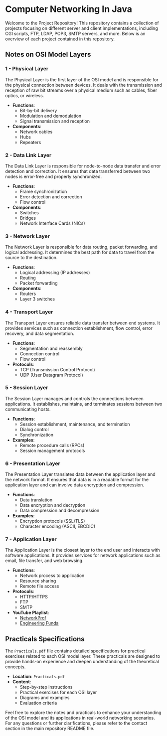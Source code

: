 # Computer Networking In Java

Welcome to the Project Repository! This repository contains a collection of projects focusing on different server and client implementations, including CGI scripts, FTP, LDAP, POP3, SMTP servers, and more. Below is an overview of each project contained in this repository.

## Notes on OSI Model Layers

### 1 - Physical Layer

The Physical Layer is the first layer of the OSI model and is responsible for the physical connection between devices. It deals with the transmission and reception of raw bit streams over a physical medium such as cables, fiber optics, or wireless.

- **Functions**: 
  - Bit-by-bit delivery
  - Modulation and demodulation
  - Signal transmission and reception
- **Components**: 
  - Network cables
  - Hubs
  - Repeaters

### 2 - Data Link Layer

The Data Link Layer is responsible for node-to-node data transfer and error detection and correction. It ensures that data transferred between two nodes is error-free and properly synchronized.

- **Functions**: 
  - Frame synchronization
  - Error detection and correction
  - Flow control
- **Components**: 
  - Switches
  - Bridges
  - Network Interface Cards (NICs)

### 3 - Network Layer

The Network Layer is responsible for data routing, packet forwarding, and logical addressing. It determines the best path for data to travel from the source to the destination.

- **Functions**: 
  - Logical addressing (IP addresses)
  - Routing
  - Packet forwarding
- **Components**: 
  - Routers
  - Layer 3 switches

### 4 - Transport Layer

The Transport Layer ensures reliable data transfer between end systems. It provides services such as connection establishment, flow control, error recovery, and data segmentation.

- **Functions**: 
  - Segmentation and reassembly
  - Connection control
  - Flow control
- **Protocols**: 
  - TCP (Transmission Control Protocol)
  - UDP (User Datagram Protocol)

### 5 - Session Layer

The Session Layer manages and controls the connections between applications. It establishes, maintains, and terminates sessions between two communicating hosts.

- **Functions**: 
  - Session establishment, maintenance, and termination
  - Dialog control
  - Synchronization
- **Examples**: 
  - Remote procedure calls (RPCs)
  - Session management protocols

### 6 - Presentation Layer

The Presentation Layer translates data between the application layer and the network format. It ensures that data is in a readable format for the application layer and can involve data encryption and compression.

- **Functions**: 
  - Data translation
  - Data encryption and decryption
  - Data compression and decompression
- **Examples**: 
  - Encryption protocols (SSL/TLS)
  - Character encoding (ASCII, EBCDIC)

### 7 - Application Layer

The Application Layer is the closest layer to the end user and interacts with software applications. It provides services for network applications such as email, file transfer, and web browsing.

- **Functions**: 
  - Network process to application
  - Resource sharing
  - Remote file access
- **Protocols**: 
  - HTTP/HTTPS
  - FTP
  - SMTP
- **YouTube Playlist**:
  - [NetworkProf](https://youtube.com/playlist?list=PLtjT6PTtgrGZCJMMQdti2AQa85P8LQIWy&feature=shared)
  - [Engineering Funda](https://www.youtube.com/watch?v=hOEj_0GFh2g&list=PLgwJf8NK-2e5utf4e5VJCEeNTDFtKHgsF)

## Practicals Specifications

The `Practicals.pdf` file contains detailed specifications for practical exercises related to each OSI model layer. These practicals are designed to provide hands-on experience and deepen understanding of the theoretical concepts.

- **Location**: `Practicals.pdf`
- **Content**: 
  - Step-by-step instructions
  - Practical exercises for each OSI layer
  - Diagrams and examples
  - Evaluation criteria

Feel free to explore the notes and practicals to enhance your understanding of the OSI model and its applications in real-world networking scenarios. For any questions or further clarifications, please refer to the contact section in the main repository README file.
